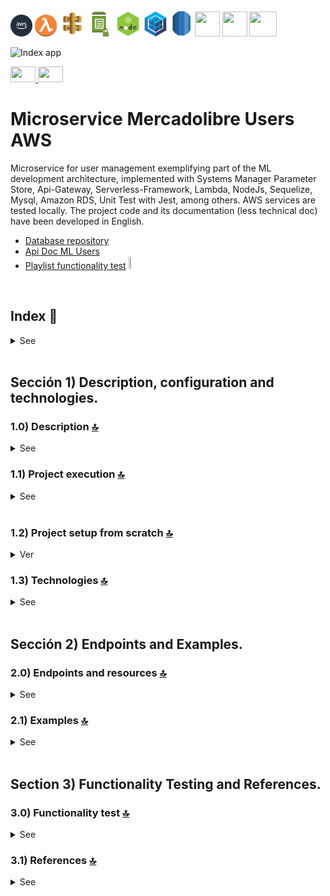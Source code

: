  <div align="right" style="display: inline-block;">
  <img width="35" height="35" src="./doc/assets/icons/devops/png/aws.png" />
  <img width="35" height="35" src="./doc/assets/icons/aws/png/lambda.png" />
  <img width="42" height="42" src="./doc/assets/icons/aws/png/api-gateway.png" />
  <img width="40" height="40" src="./doc/assets/icons/aws/png/parameter-store.png" />
  <img width="40" height="40" src="./doc/assets/icons/backend/javascript-typescript/png/nodejs.png" />
  <img width="40" height="40" src="./doc/assets/icons/backend/javascript-typescript/png/sequelize.png" />
  <img width="35" height="42" src="./doc/assets/icons/aws/png/rds.png" />
  <img width="40" height="40" src="./doc/assets/icons/frontend/png/vsc.png" />
  <img width="40" height="40" src="./doc/assets/icons/backend/png/postman.png" />
  <img width="44" height="40" src="./doc/assets/icons/backend/png/git.png" />
 </div> 

![Index app](https://github.com/andresWeitzel/Microservice_Mercadolibre_Users_AWS/blob/master/doc/assets/MicroService_Users_ML.drawio.png)


<div align="right" style="display: inline-block">
  <div>
    <a href="https://github.com/andresWeitzel/Microservice_Mercadolibre_Users_AWS/blob/master/translation/README.es.md" target="_blank">
      <img src="https://raw.githubusercontent.com/andresWeitzel/Microservice_Mercadolibre_Users_AWS/master/doc/assets/translation/arg-flag.jpg" width="40" height="25" />
    </a>
    <a href="https://github.com/andresWeitzel/Microservice_Mercadolibre_Users_AWS/blob/master/README.md" target="_blank">
      <img src="https://raw.githubusercontent.com/andresWeitzel/Microservice_Mercadolibre_Users_AWS/master/doc/assets/translation/eeuu-flag.jpg" width="40" height="25" />
    </a>
  </div>
</div>



# Microservice Mercadolibre Users AWS

Microservice for user management exemplifying part of the ML development architecture, implemented with Systems Manager Parameter Store, Api-Gateway, Serverless-Framework, Lambda, NodeJs, Sequelize, Mysql, Amazon RDS, Unit Test with Jest, among others. AWS services are tested locally. The project code and its documentation (less technical doc) have been developed in English.

*   [Database repository](https://github.com/andresWeitzel/Microdb_MercadoLibre_Mysql)
*   [Api Doc ML Users](https://developers.mercadolibre.com.ar/es_ar/usuarios-y-aplicaciones)
*   [Playlist functionality test](https://www.youtube.com/watch?v=oLSrmqMq0Zs\&list=PLCl11UFjHurB9JzGtm5e8-yp52IcZDs5y) <a href="https://www.youtube.com/watch?v=oLSrmqMq0Zs\&list=PLCl11UFjHurB9JzGtm5e8-yp52IcZDs5y" target="_blank"> <img src="https://github.com/andresWeitzel/Microservice_Mercadolibre_Users_AWS/blob/master/doc/assets/social-networks/yt.png" width="5%" height="5%" /> </a>

<br>

## Index 📜

<details>
 <summary> See </summary>

 <br>

### Sección 1) Description, configuration and technologies.

*   [1.0) Project description.](#10-description-)
*   [1.1) Project execution.](#11-project-execution-)
*   [1.2) Project setup from scratch](#12-project-setup-from-scratch-)
*   [1.3) Technologies.](#13-technologies-)

### Sección 2) Endpoints and Examples

*   [2.0) Endpoints and resources.](#20-endpoints-and-resources-)
*   [2.1) Examples.](#21-examples-)

### Sección 3) Functionality test and references

*   [3.0) Functionality test.](#30-functionality-test-and-references-)
*   [3.1) References.](#31-references-)

<br>

</details>

<br>

## Sección 1) Description, configuration and technologies.

### 1.0) Description [🔝](#index-)

<details>
  <summary>See</summary>

 <br>

### 1.0.0) General description

*   The Microservice is designed under the MVC architecture. This architecture consists of and is divided into the model layer (definition of the user table), the service layer (the connection and transactions to the db with sequelize) and the controller layer (the implemented lambdas).
*   Each lambda performs the token authentication check, those that wait for a body type event check these fields and all the logic to be performed is abstracted from it to decouple functionalities together with low coupling.
*   Endpoints that allow the return of more than one object according to the applied search logic are handled with pagination if required. Default pagination is applied.

### 1.0.1) Description Architecture and Operation

*   The image of the AWS architecture used describes the operating flow of the microservice in a general way. Any request to the microservice starts from a client (Postman, server, etc.).
*   `Step 0`: This request is received by the api-gateway and will only be validated if the correct x-api-key is found within the headers of said request.
*   `Steps 1A, 1B, etc`: All these steps correspond to an endpoint with its specific resource. For ex. for getAllUsers (1A) it is http://localhost:4000/dev/users/list ....check those endpoints in [endpoints section](#section-2-endpoints-and-examples). Each lambda performs x-api-key and token checking.
*   `Steps 2`: The lambdas perform the validations of the corresponding ssm with the System Manager Paramater Store... they validate token, connection values with the db, etc.
*   `Steps 3`: The lambdas perform the necessary transactions and operations with the db (Mysql).
*   `Clarifications`: This operation is emulated within the same network and in a local environment with the corresponding serverless plugins.

<br>

</details>

### 1.1) Project execution [🔝](#index-)

<details>
  <summary>See</summary>
<br>

*   Once a work environment has been created through some IDE, we clone the project

```git
git clone https://github.com/andresWeitzel/Microservice_Mercadolibre_Users_AWS
```

*   We position ourselves on the project

```git
cd 'projectName'
```

*   We install the latest LTS version of [Nodejs(v18)](https://nodejs.org/en/download)
*   We install the Serverless Framework globally if we have not already done so

```git
npm install -g serverless
```

*   We verify the version of Serverless installed

```git
sls -v
```

*   We install all the necessary packages

```git
npm i
```

*   The ssm and env variables used in the project are maintained to simplify the project configuration process. It is recommended to add the corresponding files (serverless\_ssm.yml and .env) to the .gitignore.
*   The start script configured in the project's package.json is responsible for launching
*   The serverless-offline plugin
*   The remark-lint plugin for .md files (only --output is applied for check and autoformat without terminating the process and being able to execute the serverless script)
*   The test is for using jest

```json
   "scripts": {
      "serverless-offline": "sls offline start",
        "start": "npm run format-md && npm run serverless-offline",
        "start:dev": "nodemon -e js,ts,yml,json --exec \"sls offline start\"",
        "format-prettier": "prettier --write \"{src,test}/**/*.{js,ts}\"",
        "check": "remark . --quiet --frail",
        "format-remark": "remark . --quiet --frail --output",
        "format-md": "remark . --output",
        "test": "jest --verbose",
        "test:watch": "jest --watch --verbose",
        "test:cov": "jest --coverage --verbose"
   },
```

*   We run the app from terminal.

```git
npm start
```

*   If a message appears indicating that port 4000 is already in use, we can terminate all dependent processes and run the app again

```git
npx kill-port 4000
npm start
```

<br>

</details>
 <br>

### 1.2) Project setup from scratch [🔝](#index-)

<details>
  <summary>Ver</summary>

 <br>

*   We create a work environment through some ide, after creating a folder we position ourselves on it

```git
cd 'projectName'
```

*   We install the latest LTS version of [Nodejs(v18)](https://nodejs.org/en/download)
*   We install the Serverless Framework globally if we have not already done so

```git
npm install -g serverless
```

*   We verify the version of Serverless installed

```git
sls -v
```

*   We initialize a serverles template

```git
serverless create --template aws-nodejs
```

*   We initialize an npm project

```git
npm init -y
```

*   We install serverless offline

```git
npm i serverless-offline --save-dev
```

*   We install serverless ssm

```git
npm i serverless-offline-ssm --save-dev
```

```yml
plugins:
   - serverless-offline-ssm
   - serverless-offline

```

*   We will configure a standard markdown file format for the project via [remark-lint](https://github.com/remarkjs/remark-lint#example-check-markdown-on-the-api)

```git
npm install remark-cli remark-preset-lint-consistent remark-preset-lint-recommended remark-lint-list-item-indent --save-dev

npm install remark-lint-emphasis-marker remark-lint-strong-marker --save-dev

npm install remark-lint-table-cell-padding --save-dev
```

*   Then we add the configuration for the scripts from the package.json

```json
   "scripts": {
     "check": "remark . --quiet --frail",
     "format": "remark . --quiet --frail --output",
   },
```

*   In my case, I want an autoformat to be applied for each execution, we execute the scripts together (only the --output is applied for check and autoformat without terminating the process and being able to execute the serverless script)

```json
   "scripts": {
     "check": "remark . --quiet --frail",
     "format": "remark . --quiet --frail --output",
     "format-md": "remark . --output",
     "serverless-offline": "sls offline start",
     "start": "npm run format-md && npm run serverless-offline"
   },
```

*   Then we add the remark configs, at the end, in the package.json

```json
  "remarkConfig": {
     "settings": {
       "emphasis": "*",
       "strong": "*"
     },
     "plugins": [
        "remark-preset-lint-consistent",
       "remark-preset-lint-recommended",
       "remark-lint",
       "remark-lint-table-cell-padding",
       [
         "remark-lint-list-item-indent",
         "tab size"
       ],
       [
         "remark-lint-emphasis-marker",
         "*"
       ],
       [
         "remark-lint-strong-marker",
         "*"
       ]
     ]
   }
```

*   For more information about it, visit the [official page](https://github.com/remarkjs/remark-lint#example-check-markdown-on-the-api)

*   The ssm variables used in the project are maintained to simplify the project configuration process. It is recommended to add the corresponding file (serverless\_ssm.yml) to the .gitignore.

*   The following script (start), configured in the project's package.json, is responsible for executing
    *   The serverless-offline plugin
    *   The remark-lint plugin for .md files
    *   Others

```json
   "scripts": {
        "serverless-offline": "sls offline start",
        "start": "npm run format-md && npm run serverless-offline",
        "start:dev": "nodemon -e js,ts,yml,json --exec \"sls offline start\"",
        "format-prettier": "prettier --write \"{src,test}/**/*.{js,ts}\"",
        "check": "remark . --quiet --frail",
        "format-remark": "remark . --quiet --frail --output",
        "format-md": "remark . --output",
        "test": "jest --verbose",
        "test:watch": "jest --watch --verbose",
        "test:cov": "jest --coverage --verbose"
   },
```

*   We run the app from terminal.

```git
npm start
```

*   If a message appears indicating that port 4000 is already in use, we can terminate all dependent processes and run the app again

```git
npx kill-port 4000
npm start
```

<br>

</details>

### 1.3) Technologies [🔝](#index-)

<details>
  <summary>See</summary>

 <br>

| **Technologies** | **Version** | **Purpose** |\
| ------------- | ------------- | ------------- |
| [SDK](https://www.serverless.com/framework/docs/guides/sdk/) | 4.3.2  | Automatic Module Injection for Lambdas |
| [Serverless Framework Core v3](https://www.serverless.com//blog/serverless-framework-v3-is-live) | 3.23.0 | Core Services AWS |
| [Systems Manager Parameter Store (SSM)](https://docs.aws.amazon.com/systems-manager/latest/userguide/systems-manager-parameter-store.html) | 3.0 | Management of Environment Variables |
| [Jest](https://jestjs.io/) | 29.7 | Framework para pruebas unitarias, integración, etc. |
| [Amazon Api Gateway](https://docs.aws.amazon.com/apigateway/latest/developerguide/welcome.html) | 2.0 | API Manager, Authentication, Control and Processing |
| [NodeJS](https://nodejs.org/en/) | 14.18.1  | js library |
| [Sequelize](https://sequelize.org/) | ^6.11.0 | ORM |
| [Mysql](https://www.mysql.com/) | 10.1 | SGDB |
| [XAMPP](https://www.apachefriends.org/es/index.html) | 3.2.2 | Server package |
| [VSC](https://code.visualstudio.com/docs) | 1.72.2  | IDE |
| [Postman](https://www.postman.com/downloads/) | 10.11  | http client |
| [CMD](https://learn.microsoft.com/en-us/windows-server/administration/windows-commands/cmd) | 10 | Símbolo del Sistema para linea de comandos |
| [Git](https://git-scm.com/downloads) | 2.29.1  | Version control |
| Otros | Otros |

</br>

| **Plugin** |
| -------------  |
| [Serverless Plugin](https://www.serverless.com/plugins/) |
| [serverless-offline](https://www.npmjs.com/package/serverless-offline) |
| [serverless-offline-ssm](https://www.npmjs.com/package/serverless-offline-ssm) |

</br>

| **Extensión** |\
| -------------  |
| Prettier - Code formatter |
| YAML - Autoformatter .yml |
| Error Lens - for errors and indent |
| Tabnine - IA Code |
| Otros - Otros |

<br>

</details>

<br>

## Sección 2) Endpoints and Examples.

### 2.0) Endpoints and resources [🔝](#index-)

<details>
  <summary>See</summary>

### GET type operations:

*   http://localhost:4000/dev/v1/test
*   http://localhost:4000/dev/v1/db-connection
*   http://localhost:4000/dev/v1/users/list
*   http://localhost:4000/dev/v1/users/id/{user-id}
*   http://localhost:4000/dev/v1/users/country-id/{country-id}
*   http://localhost:4000/dev/v1/users/email/{email}
*   http://localhost:4000/dev/v1/users/first-name/{first-name}
*   http://localhost:4000/dev/v1/users/identification-number/{ident-number}
*   http://localhost:4000/dev/v1/users/identification-type/{ident-type}
*   http://localhost:4000/dev/v1/users/last-name/{last-name}
*   http://localhost:4000/dev/v1/users/nickname/{nickname}
*   http://localhost:4000/dev/v1/users/creation-date/{creation-date}
*   http://localhost:4000/dev/v1/users/update-date/{update-date}
*   `All endpoints are optional paginated except /test, /db-connection and /id/{user-id}}`

### POST type operations:

*   http://localhost:4000/dev/v1/users/add-user/

### PUT type operations:

*   http://localhost:4000/dev/v1/users/update-user/{user-id}

### DELETE type operations:

*   http://localhost:4000/dev/v1/users/delete-user/{user-id}

### Clarifications

*   {required-value}
*   Default pagination: ?page=0\&limit=5
*   Optional pagination: ?page={nro}\&limit={nro}

<br>

</details>

### 2.1) Examples [🔝](#index-)

<details>
  <summary>See</summary>
<br>

### 2.1.0) Variables in Postman

| **Variable** | **Initial value** | **Current value** |\
| ------------- | ------------- | ------------- |
| base\_url | http://localhost:4000/dev/ | http://localhost:4000/dev/ |
| x-api-key | f98d8cd98h73s204e3456998ecl9427j  | f98d8cd98h73s204e3456998ecl9427j |
| bearer\_token | Bearer eyJhbGciOiJIUzI1NiIsInR5cCI6IkpXVCJ9.eyJzdWIiOiIxMjM0NTY3ODkwIiwibmFtZSI6IkpvaG4gRG9lIiwiaWF0IjoxNTE2MjM5MDIyfQ.SflKxwRJSMeKKF2QT4fwpMeJf36POk6yJV\_adQssw5c  | Bearer eyJhbGciOiJIUzI1NiIsInR5cCI6IkpXVCJ9.eyJzdWIiOiIxMjM0NTY3ODkwIiwibmFtZSI6IkpvaG4gRG9lIiwiaWF0IjoxNTE2MjM5MDIyfQ.SflKxwRJSMeKKF2QT4fwpMeJf36POk6yJV\_adQssw5c |

<br>

### 2.1.1) GET type operations

### Database connection

#### Request (GET) | Code Snippet

```postman
curl --location 'http://localhost:4000/dev/v1/db-connection' \
--header 'Authorization: Bearer eyJhbGciOiJIUzI1NiIsInR5cCI6IkpXVCJ9.eyJzdWIiOiIxMjM0NTY3ODkwIiwibmFtZSI6IkpvaG4gRG9lIiwiaWF0IjoxNTE2MjM5MDIyfQ.SflKxwRJSMeKKF2QT4fwpMeJf36POk6yJV_adQssw5c' \
--header 'Content-Type: application/json' \
--header 'x-api-key: f98d8cd98h73s204e3456998ecl9427j' \
--data ''
```

#### Response (200 OK)

```postman
{
    "message": "Connection has been established successfully."
}
```

#### Response (400 Bad Request)

```postman
{
    "message": "Bad request, check missing or malformed headers"
}
```

#### Response (400 Bad Request)

```postman
{
    "message": "Bad request, could not get the paginated list of users."
}
```

#### Response (401 Unauthorized)

```postman
{
    "message": "Not authenticated, check x_api_key and Authorization"
}
```

#### Response (500 Internal Server Error)

```postman
{
    "message": "Error in connection lambda. Caused by Error: throw a new error to check for the exception caught by lambda"
}
```

#### Other responses

<br>

### Get Paged Users

#### Request (GET) | Code Snippet

```postman
curl --location 'http://localhost:4000/dev/v1/users/list?page=0&limit=2' \
--header 'Authorization: Bearer eyJhbGciOiJIUzI1NiIsInR5cCI6IkpXVCJ9.eyJzdWIiOiIxMjM0NTY3ODkwIiwibmFtZSI6IkpvaG4gRG9lIiwiaWF0IjoxNTE2MjM5MDIyfQ.SflKxwRJSMeKKF2QT4fwpMeJf36POk6yJV_adQssw5c' \
--header 'Content-Type: application/json' \
--header 'x-api-key: f98d8cd98h73s204e3456998ecl9427j' \
--data ''
```

#### Response (200 OK)

```postman
{
    "message": [
        {
            "id": 3,
            "nickname": "HECTOR SS G",
            "first_name": "Hector",
            "last_name": "Gomez",
            "email": "hectorGomez78@gmail.com",
            "identification_type": "DNI",
            "identification_number": "2172265827",
            "country_id": "AR",
            "creation_date": "2023-03-20 21:02:33",
            "update_date": "2023-03-20 21:02:33"
        },
        {
            "id": 4,
            "nickname": "GABRIELA JIMENEZ",
            "first_name": "Gabriela",
            "last_name": "Jimenez",
            "email": "gabriela.consultas@hotmail.com",
            "identification_type": "DNI",
            "identification_number": "410871223",
            "country_id": "AR",
            "creation_date": "2023-03-20 21:02:33",
            "update_date": "2023-03-20 21:02:33"
        }
    ]
}
```

#### Response (400 Bad Request)

```postman
{
    "message": "Bad request, check missing or malformed headers"
}
```

#### Response (400 Bad Request)

```postman
{
    "message": "Bad request, could not get the paginated list of users."
}
```

#### Response (401 Unauthorized)

```postman
{
    "message": "Not authenticated, check x_api_key and Authorization"
}
```

#### Response (500 Internal Server Error)

```postman
{
    "message": "ECONNREFUSED. An error has occurred with the connection or query to the database. Verify that it is active or available"
}
```

#### Response (500 Internal Server Error)

```postman
{
    "message": "ERROR. An error has occurred in the process operations and queries with the database Caused by SequelizeConnectionRefusedError: connect ECONNREFUSED 127.0.0.1:3306."
}
```

#### Response (500 Internal Server Error)

```postman
{
    "message": "Error in getAll lambda. Caused by Error: throw a new error to check for the exception caught by lambda"
}
```

#### Other responses

<br>

### Get a User based on their id

#### Request (GET) | Code Snippet

```postman
curl --location 'http://localhost:4000/dev/v1/users/id/4' \
--header 'Authorization: Bearer eyJhbGciOiJIUzI1NiIsInR5cCI6IkpXVCJ9.eyJzdWIiOiIxMjM0NTY3ODkwIiwibmFtZSI6IkpvaG4gRG9lIiwiaWF0IjoxNTE2MjM5MDIyfQ.SflKxwRJSMeKKF2QT4fwpMeJf36POk6yJV_adQssw5c' \
--header 'Content-Type: application/json' \
--header 'x-api-key: f98d8cd98h73s204e3456998ecl9427j'
```

#### Response (200 OK)

```postman
{
    "message": {
        "id": 4,
        "nickname": "GABRIELA JIMENEZ",
        "first_name": "Gabriela",
        "last_name": "Jimenez",
        "email": "gabriela.consultas@hotmail.com",
        "identification_type": "DNI",
        "identification_number": "410871223",
        "country_id": "AR",
        "creation_date": "2023-03-20 21:02:33",
        "update_date": "2023-03-20 21:02:33"
    }
}
```

#### Response (400 Bad Request)

```postman
{
    "message": "Bad request, check missing or malformed headers"
}
```

#### Response (400 Bad Request)

```postman
{
    "message": "Bad request, could not fetch user based on id."
}
```

#### Response (400 Bad Request)

```postman
{
    "message": "Bad request, the id passed as a parameter is not valid."
}
```

#### Response (401 Unauthorized)

```postman
{
    "message": "Not authenticated, check x_api_key and Authorization"
}
```

#### Response (500 Internal Server Error)

```postman
{
    "message": "ECONNREFUSED. An error has occurred with the connection or query to the database. Verify that it is active or available"
}
```

#### Response (500 Internal Server Error)

```postman
{
    "message": "ERROR. An error has occurred in the process operations and queries with the database Caused by SequelizeConnectionRefusedError: connect ECONNREFUSED 127.0.0.1:3306."
}
```

#### Response (500 Internal Server Error)

```postman
{
    "message": "Error in getById lambda. Caused by Error: throw a new error to check for the exception caught by lambda"
}
```

#### Other responses

<br>

### Get paginated list of Users according to their country-id

#### Request (GET) | Code Snippet

```postman
curl --location 'http://localhost:4000/dev/v1/users/country-id/AR?page=0&limit=3' \
--header 'Authorization: Bearer eyJhbGciOiJIUzI1NiIsInR5cCI6IkpXVCJ9.eyJzdWIiOiIxMjM0NTY3ODkwIiwibmFtZSI6IkpvaG4gRG9lIiwiaWF0IjoxNTE2MjM5MDIyfQ.SflKxwRJSMeKKF2QT4fwpMeJf36POk6yJV_adQssw5c' \
--header 'Content-Type: application/json' \
--header 'x-api-key: f98d8cd98h73s204e3456998ecl9427j' \
--data ''
```

#### Response

```postman
{
    "message": [
        {
            "id": 3,
            "nickname": "HECTOR SS G",
            "first_name": "Hector",
            "last_name": "Gomez",
            "email": "hectorGomez78@gmail.com",
            "identification_type": "DNI",
            "identification_number": "2172265827",
            "country_id": "AR",
            "creation_date": "2023-03-20 21:02:33",
            "update_date": "2023-03-20 21:02:33"
        },
        {
            "id": 4,
            "nickname": "GABRIELA JIMENEZ",
            "first_name": "Gabriela",
            "last_name": "Jimenez",
            "email": "gabriela.consultas@hotmail.com",
            "identification_type": "DNI",
            "identification_number": "410871223",
            "country_id": "AR",
            "creation_date": "2023-03-20 21:02:33",
            "update_date": "2023-03-20 21:02:33"
        },
        {
            "id": 5,
            "nickname": "GUSTA G K",
            "first_name": "Gustavo",
            "last_name": "Gomez",
            "email": "gustavo_andaluz@gmail.com",
            "identification_type": "PASAPORTE",
            "identification_number": "748000221",
            "country_id": "AR",
            "creation_date": "2023-03-20 21:02:33",
            "update_date": "2023-03-20 21:02:33"
        }
    ]
}
```

#### Response (400 Bad Request)

```postman
{
    "message": "Bad request, check missing or malformed headers"
}
```

#### Response (400 Bad Request)

```postman
{
    "message": "Bad request, could not get paginated list of users according to country id. Try again."
}
```

#### Response (400 Bad Request)

```postman
{
    "message": "Bad request, the country id passed as a parameter is not valid."
}
```

#### Response (401 Unauthorized)

```postman
{
    "message": "Not authenticated, check x_api_key and Authorization"
}
```

#### Response (500 Internal Server Error)

```postman
{
    "message": "ECONNREFUSED. An error has occurred with the connection or query to the database. Verify that it is active or available"
}
```

#### Response (500 Internal Server Error)

```postman
{
    "message": "ERROR. An error has occurred in the process operations and queries with the database Caused by SequelizeConnectionRefusedError: connect ECONNREFUSED 127.0.0.1:3306."
}
```

#### Response (500 Internal Server Error)

```postman
{
    "message": "Error in getLikeCountryId lambda. Caused by Error: throw a new error to check for the exception caught by lambda"
}
```

#### Other responses

<br>

*   OTHER GET OPERATIONS (SEE POSTMAN COLLECTION)

### 2.1.2) POST type operations

### Add a User

#### Request (POST) | code snippet

```postman
curl --location 'http://localhost:4000/dev/v1/users/add-user/' \
--header 'Authorization: Bearer eyJhbGciOiJIUzI1NiIsInR5cCI6IkpXVCJ9.eyJzdWIiOiIxMjM0NTY3ODkwIiwibmFtZSI6IkpvaG4gRG9lIiwiaWF0IjoxNTE2MjM5MDIyfQ.SflKxwRJSMeKKF2QT4fwpMeJf36POk6yJV_adQssw5c' \
--header 'Content-Type: application/json' \
--header 'x-api-key: f98d8cd98h73s204e3456998ecl9427j' \
--data-raw '   {
            "nickname": "VALE18BNX",
            "first_name": "Valeria",
            "last_name": "Castro",
            "email": "vale_18_nnbs@gmail.com",
            "identification_type": "DNI",
            "identification_number": "3987261233",
            "country_id": "AR12"
        }'
```

#### Response (200 OK)

```postman
{
    "message": {
        "id": null,
        "nickname": "VALE18BNX",
        "first_name": "Valeria",
        "last_name": "Castro",
        "email": "vale_18_nnbs@gmail.com",
        "identification_type": "DNI",
        "identification_number": "3987261233",
        "country_id": "AR12",
        "creation_date": "2023-06-28T16:46:31.000Z",
        "update_date": "2023-06-28T16:46:31.000Z"
    }
}
```

#### Response (400 Bad Request)

```postman
{
    "message": "Bad request, check missing or malformed headers"
}
```

#### Response (400 Bad Request)

```postman
{
    "message": "Bad request, check request attributes. Missing or incorrect. CHECK: nickname, first_name and last_name (required|string|minLength:4|maxLength:50), email (required|string|minLength:10|maxLength:100), identification_type and identification_number (required|string|minLength:6|maxLength:20), country_id (required|string|minLength:2|maxLength:5)"
}
```

#### Response (400 Bad Request)

```postman
{
    "message": "Bad request, could not add user.CHECK: The first_name next together the last_name should be uniques. The identification_type next together the identification_number should be uniques."
}
```

#### Response (401 Unauthorized)

```postman
{
    "message": "Not authenticated, check x_api_key and Authorization"
}
```

#### Response (500 Internal Server Error)

```postman
{
    "message": "ECONNREFUSED. An error has occurred with the connection or query to the database. CHECK: The first_name next together the last_name should be uniques. The identification_type next together the identification_number should be uniques."
}
```

#### Response (500 Internal Server Error)

```postman
{
    "message": "ERROR. An error has occurred in the process operations and queries with the database Caused by SequelizeConnectionRefusedError: connect ECONNREFUSED 127.0.0.1:3306."
}
```

#### Response (500 Internal Server Error)

```postman
{
    "message": "Error in addUser lambda. Caused by Error: throw a new error to check for the exception caught by lambda"
}
```

#### Other responses

<br>

### 2.1.3) PUT type operations

### Edit a User

#### Request (PUT) | Code

```postman
curl --location --request PUT 'http://localhost:4000/dev/v1/users/update-user/26' \
--header 'Authorization: Bearer eyJhbGciOiJIUzI1NiIsInR5cCI6IkpXVCJ9.eyJzdWIiOiIxMjM0NTY3ODkwIiwibmFtZSI6IkpvaG4gRG9lIiwiaWF0IjoxNTE2MjM5MDIyfQ.SflKxwRJSMeKKF2QT4fwpMeJf36POk6yJV_adQssw5c' \
--header 'Content-Type: application/json' \
--header 'x-api-key: f98d8cd98h73s204e3456998ecl9427j' \
--data-raw '     {
            "nickname": "VALE18BNX EDITED",
            "first_name": "Valeria EDITED",
            "last_name": "Castro",
            "email": "vale_18_nnbs@gmail.com",
            "identification_type": "DNI",
            "identification_number": "3987261233",
            "country_id": "AR12",
            "creation_date": "2023-06-28 16:46:31",
            "update_date": "2023-06-28 16:46:31"
        }'
```

#### Response (200 OK)

```postman
{
    "message": {
        "id": 26,
        "nickname": "VALE18BNX EDITED",
        "first_name": "Valeria EDITED",
        "last_name": "Castro",
        "email": "vale_18_nnbs@gmail.com",
        "identification_type": "DNI",
        "identification_number": "3987261233",
        "country_id": "AR12",
        "creation_date": "2023-06-28 19:46:31",
        "update_date": "2023-06-28 16:53:17"
    }
}
```

#### Response (400 Bad Request)

```postman
{
    "message": "Bad request, check missing or malformed headers"
}
```

#### Response (400 Bad Request)

```postman
{
    "message": "Bad request, check request attributes and object to update"
}
```

#### Response (400 Bad Request)

```postman
{
    "message": "Bad request, could not add user.CHECK: The first_name next together the last_name should be uniques. The identification_type next together the identification_number should be uniques."
}
```

#### Response (401 Unauthorized)

```postman
{
    "message": "Not authenticated, check x_api_key and Authorization"
}
```

#### Response (500 Internal Server Error)

```postman
{
    "message": "ECONNREFUSED. An error has occurred with the connection or query to the database. CHECK: The first_name next together the last_name should be uniques. The identification_type next together the identification_number should be uniques."
}
```

#### Response (500 Internal Server Error)

```postman
{
    "message": "ERROR. An error has occurred in the process operations and queries with the database Caused by SequelizeConnectionRefusedError: connect ECONNREFUSED 127.0.0.1:3306."
}
```

#### Response (500 Internal Server Error)

```postman
{
    "message": "Error in updateUser lambda. Caused by Error: throw a new error to check for the exception caught by lambda"
}
```

<br>

### 2.1.4) DELETE type operations

### Delete a User

#### Request (DELETE) | Code snippet

```postman
curl --location --request DELETE 'http://localhost:4000/dev/v1/users/delete-user/26' \
--header 'Authorization: Bearer eyJhbGciOiJIUzI1NiIsInR5cCI6IkpXVCJ9.eyJzdWIiOiIxMjM0NTY3ODkwIiwibmFtZSI6IkpvaG4gRG9lIiwiaWF0IjoxNTE2MjM5MDIyfQ.SflKxwRJSMeKKF2QT4fwpMeJf36POk6yJV_adQssw5c' \
--header 'Content-Type: application/json' \
--header 'x-api-key: f98d8cd98h73s204e3456998ecl9427j' \
--data ''
```

#### Response (200 OK)

```postman
{
    "message": "User has been deleted successfully."
}
```

#### Response (400 Bad Request)

```postman
{
    "message": "Bad request, check missing or malformed headers"
}
```

#### Response (400 Bad Request)

```postman
{
    "message": "Bad request, a non-existent user cannot be deleted. Operation not allowed"
}
```

#### Response (401 Unauthorized)

```postman
{
    "message": "Not authenticated, check x_api_key and Authorization"
}
```

#### Response (500 Internal Server Error)

```postman
{
    "message": "ECONNREFUSED. An error has occurred with the connection or query to the database. CHECK: The first_name next together the last_name should be uniques. The identification_type next together the identification_number should be uniques."
}
```

#### Response (500 Internal Server Error)

```postman
{
    "message": "ERROR. An error has occurred in the process operations and queries with the database Caused by SequelizeConnectionRefusedError: connect ECONNREFUSED 127.0.0.1:3306."
}
```

#### Response (500 Internal Server Error)

```postman
{
    "message": "Error in deleteUser lambda. Caused by Error: throw a new error to check for the exception caught by lambda"
}
```

<br>

</details>

<br>

## Section 3) Functionality Testing and References.

### 3.0) Functionality test [🔝](#index-)

<details>
  <summary>See</summary>

<br>

#### Types of operations | [See](https://www.youtube.com/playlist?list=PLCl11UFjHurB9JzGtm5e8-yp52IcZDs5y)

![Index app](https://github.com/andresWeitzel/Microservice_Mercadolibre_Users_AWS/blob/master/doc/assets/playlist.png)

<br>

</details>

### 3.1) References [🔝](#índice-)

<details>
  <summary>See</summary>

 <br>

#### Configuration

*   [How to use Sequelize with Node.js and MySQL](https://jasonwatmore.com/post/2022/06/26/nodejs-mysql-connect-to-mysql-database-with-sequelize-mysql2)
*   [Recommended Video Tutorial](https://www.youtube.com/watch?v=im7THL67z0c)

#### Tools

*   [AWS Design Tool app.diagrams.net](https://app.diagrams.net/?splash=0\&libs=aws4)

#### Sequelize

*   [Models and Operators](https://sequelize.org/docs/v6/core-concepts/model-querying-basics/)

#### Free market

*   [Users and applications](https://developers.mercadolibre.com.ar/es_ar/usuarios-y-aplicaciones)
*   [Description of users](https://developers.mercadolibre.com.ar/es_ar/producto-consulta-usuarios)

#### Swagger with Serverless

*   [Autoswagger](https://www.npmjs.com/package/serverless-auto-swagger)
*   [Documentation serverless api](https://levelup.gitconnected.com/documenting-your-serverless-solutions-509f1928564b)

#### Open Apiv3 with Serverless

*   [serverless open api ](https://www.serverless.com/plugins/serverless-openapi-documentation)

#### API Gateway

*   [Best Api-Gateway Practices](https://docs.aws.amazon.com/whitepapers/latest/best-practices-api-gateway-private-apis-integration/rest-api.html)
*   [Creating Custom Api-keys](https://towardsaws.com/protect-your-apis-by-creating-api-keys-using-serverless-framework-fe662ad37447)
*   [Gateway Api properties configuration](https://www.serverless.com/framework/docs/providers/aws/guide/serverless.yml)

#### Serverless frameworks

*   [Plugins](https://www.serverless.com/plugins)

#### Libraries/Plugins

*   [Field validation](https://www.npmjs.com/package/node-input-validator)
*   [serverless-offline-ssm](https://www.serverless.com/plugins/serverless-offline-ssm)
*   [serverless open api ](https://www.serverless.com/plugins/serverless-openapi-documentation)

#### Jest

*   [Environment vars solution](https://stackoverflow.com/questions/48033841/test-process-env-with-jest)

<br>

</details>
